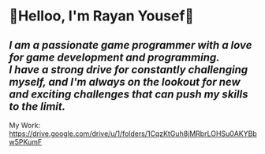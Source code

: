   

# 👋Helloo, I'm Rayan Yousef👋

## *I am a passionate game programmer with a love for game development and programming. <br/>I have a strong drive for constantly challenging myself, and I'm always on the lookout for new and exciting challenges that can push my skills to the limit.*
My Work: <br />
https://drive.google.com/drive/u/1/folders/1CqzKtGuh8jMRbrLOHSu0AKYBbw5PKumF
